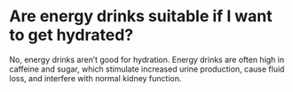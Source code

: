 # Are energy drinks suitable if I want to get hydrated?

No, energy drinks aren’t good for hydration. Energy drinks are often high in caffeine and sugar, which stimulate increased urine production, cause fluid loss, and interfere with normal kidney function.